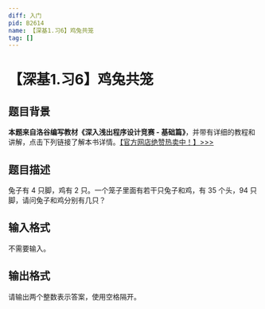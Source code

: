 ```yaml
---
diff: 入门
pid: B2614
name: 【深基1.习6】鸡兔共笼
tag: []
---
```

# 【深基1.习6】鸡兔共笼
## 题目背景

**本题来自洛谷编写教材《深入浅出程序设计竞赛 - 基础篇》**，并带有详细的教程和讲解，点击下列链接了解本书详情。[【官方网店绝赞热卖中！】>>>](https://item.taobao.com/item.htm?id=637730514783)
## 题目描述

兔子有 $4$ 只脚，鸡有 $2$ 只。一个笼子里面有若干只兔子和鸡，有 $35$ 个头，$94$ 只脚，请问兔子和鸡分别有几只？
## 输入格式

不需要输入。
## 输出格式

请输出两个整数表示答案，使用空格隔开。

